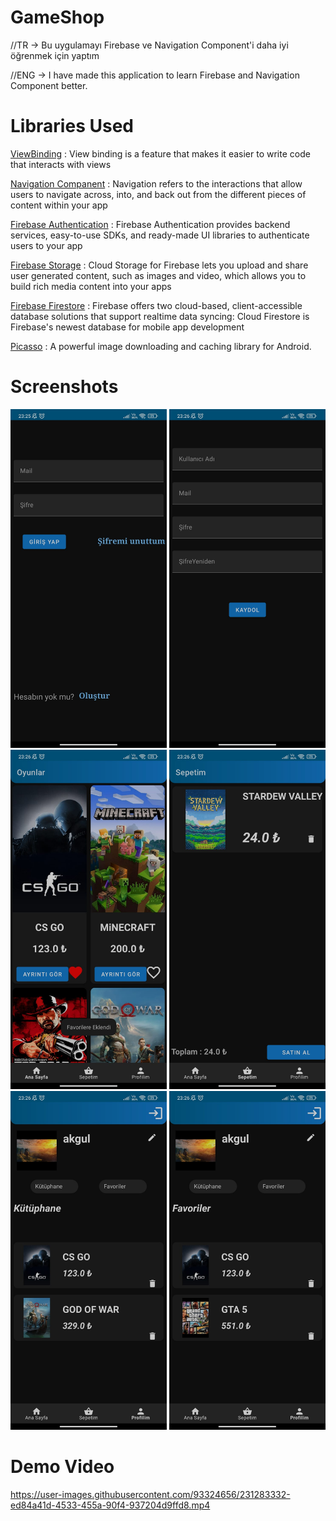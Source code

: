 # GameShop
//TR ->
Bu uygulamayı Firebase ve Navigation Component'i daha iyi öğrenmek için yaptım

//ENG ->
I have made this application to learn Firebase and Navigation Component better.



<h1>Libraries Used</h1>

[ViewBinding][1] : View binding is a feature that makes it easier to write code that interacts with views

[Navigation Companent][2] : Navigation refers to the interactions that allow users to navigate across, into, and back out from the different pieces of content within your app

[Firebase Authentication][3] : Firebase Authentication provides backend services, easy-to-use SDKs, and ready-made UI libraries to authenticate users to your app

[Firebase Storage][4] : Cloud Storage for Firebase lets you upload and share user generated content, such as images and video, which allows you to build rich media content into your apps

[Firebase Firestore][5] : Firebase offers two cloud-based, client-accessible database solutions that support realtime data syncing: Cloud Firestore is Firebase's newest database for mobile app development

[Picasso][6] : A powerful image downloading and caching library for Android.



<h1>Screenshots</h1>
<p float="left">
  <img src="/screenshot/login.jpg" width="250" heigth="250" /> 
  <img src="/screenshot/signin.jpg" width="250" heigth="250" /> 
  <img src="/screenshot/anasayfa.jpg" width="250" heigth="250" /> 
  <img src="/screenshot/sepet.jpg" width="250" heigth="250" /> 
  <img src="/screenshot/kutuphane.jpg" width="250" heigth="250" /> 
  <img src="/screenshot/favoriler.jpg" width="250" heigth="250" /> 
</p>

<h1>Demo Video</h1>

https://user-images.githubusercontent.com/93324656/231283332-ed84a41d-4533-455a-90f4-937204d9ffd8.mp4











[1]:https://developer.android.com/topic/libraries/view-binding
[2]:https://developer.android.com/guide/navigation#:~:text=Navigation%20refers%20to%20the%20interactions,bars%20and%20the%20navigation%20drawer.
[3]:https://firebase.google.com/docs/auth
[4]:https://firebase.google.com/docs/storage/android/start
[5]:https://firebase.google.com/docs/database/android/start
[6]:https://github.com/square/picasso
